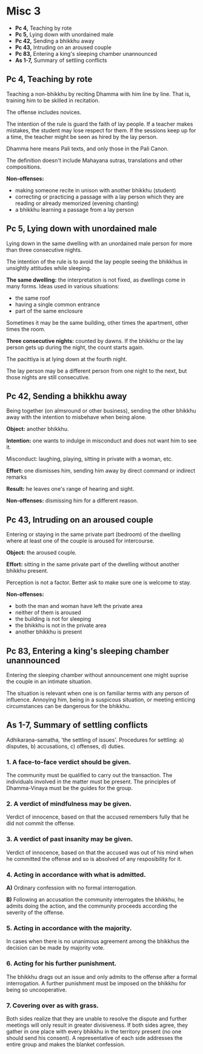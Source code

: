 # Misc 3

-   **Pc 4,** Teaching by rote
-   **Pc 5,** Lying down with unordained male
-   **Pc 42,** Sending a bhikkhu away
-   **Pc 43,** Intruding on an aroused couple
-   **Pc 83,** Entering a king's sleeping chamber unannounced
-   **As 1-7,** Summary of settling conflicts

## Pc 4, Teaching by rote

<!-- latex
\begin{multicols}{2}
-->

Teaching a non-bhikkhu by reciting Dhamma with him line by line. That
is, training him to be skilled in recitation.

The offense includes novices.

The intention of the rule is guard the faith of lay people. If a teacher
makes mistakes, the student may lose respect for them. If the sessions
keep up for a time, the teacher might be seen as hired by the lay
person.

Dhamma here means Pali texts, and only those in the Pali Canon.

The definition doesn't include Mahayana sutras, translations and other
compositions.

**Non-offenses:**

-   making someone recite in unison with another bhikkhu (student)
-   correcting or practicing a passage with a lay person which they are
    reading or already memorized (evening chanting)
-   a bhikkhu learning a passage from a lay person

<!-- latex
\end{multicols}
-->

## Pc 5, Lying down with unordained male

<!-- latex
\begin{multicols}{2}
-->

Lying down in the same dwelling with an unordained male person for more
than three consecutive nights.

The intention of the rule is to avoid the lay people seeing the bhikkhus
in unsightly attitudes while sleeping.

**The same dwelling:** the interpretation is not fixed, as dwellings
come in many forms. Ideas used in various situations:

-   the same roof
-   having a single common entrance
-   part of the same enclosure

Sometimes it may be the same building, other times the apartment, other
times the room.

**Three consecutive nights:** counted by dawns. If the bhikkhu or the
lay person gets up during the night, the count starts again.

The pacittiya is at lying down at the fourth night.

The lay person may be a different person from one night to the next, but
those nights are still consecutive.

<!-- latex
\end{multicols}
-->

## Pc 42, Sending a bhikkhu away

<!-- latex
\begin{multicols}{2}
-->

Being together (on almsround or other business), sending the other
bhikkhu away with the intention to misbehave when being alone.

**Object:** another bhikkhu.

**Intention:** one wants to indulge in misconduct and does not want him
to see it.

Misconduct: laughing, playing, sitting in private with a woman, etc.

**Effort:** one dismisses him, sending him away by direct command or
indirect remarks

**Result:** he leaves one's range of hearing and sight.

**Non-offenses:** dismissing him for a different reason.

<!-- latex
\end{multicols}
-->

## Pc 43, Intruding on an aroused couple

<!-- latex
\begin{multicols}{2}
-->

Entering or staying in the same private part (bedroom) of the dwelling
where at least one of the couple is aroused for intercourse.

**Object:** the aroused couple.

**Effort:** sitting in the same private part of the dwelling without
another bhikkhu present.

Perception is not a factor. Better ask to make sure one is welcome to
stay.

<!-- latex
\columnbreak
-->

**Non-offenses:**

-   both the man and woman have left the private area
-   neither of them is aroused
-   the building is not for sleeping
-   the bhikkhu is not in the private area
-   another bhikkhu is present

<!-- latex
\end{multicols}
-->

## Pc 83, Entering a king's sleeping chamber unannounced

Entering the sleeping chamber without announcement one might suprise the
couple in an intimate situation.

The situation is relevant when one is on familiar terms with any person
of influence. Annoying him, being in a suspicous situation, or meeting
enticing circumstances can be dangerous for the bhikkhu.

## As 1-7, Summary of settling conflicts

Adhikaraṇa-samatha, 'the settling of issues'. Procedures for settling:
a) disputes, b) accusations, c) offenses, d) duties.

### 1. A face-to-face verdict should be given.

The community must be qualified to carry out the transaction. The
individuals involved in the matter must be present. The principles of
Dhamma-Vinaya must be the guides for the group.

### 2. A verdict of mindfulness may be given.

Verdict of innocence, based on that the accused remembers fully that he
did not commit the offense.

### 3. A verdict of past insanity may be given.

Verdict of innocence, based on that the accused was out of his mind when
he committed the offense and so is absolved of any resposibility for it.

<!-- latex
\clearpage
-->

### 4. Acting in accordance with what is admitted.

**A)** Ordinary confession with no formal interrogation.

**B)** Following an accusation the community interrogates the bhikkhu,
he admits doing the action, and the community proceeds according the
severity of the offense.

### 5. Acting in accordance with the majority.

In cases when there is no unanimous agreement among the bhikkhus the
decision can be made by majority vote.

### 6. Acting for his further punishment.

The bhikkhu drags out an issue and only admits to the offense after a
formal interrogation. A further punishment must be imposed on the
bhikkhu for being so uncooperative.

### 7. Covering over as with grass.

Both sides realize that they are unable to resolve the dispute and
further meetings will only result in greater divisiveness. If both sides
agree, they gather in one place with every bhikkhu in the territory
present (no one should send his consent). A representative of each side
addresses the entire group and makes the blanket confession.
